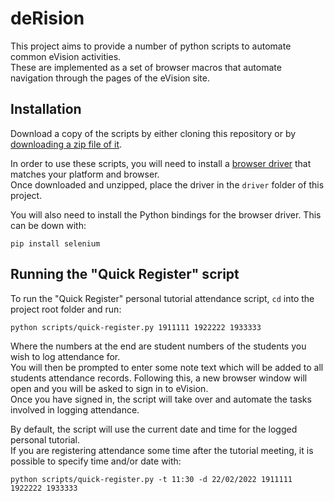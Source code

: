 # deRision

This project aims to provide a number of python scripts to automate common eVision activities.  
These are implemented as a set of browser macros that automate navigation through the pages of the eVision site.

## Installation
Download a copy of the scripts by either cloning this repository or by
[downloading a zip file of it](https://github.com/cheeky-hacks/deRision.git).

In order to use these scripts, you will need to install a
[browser driver](https://www.selenium.dev/documentation/webdriver/getting_started/install_drivers/)
that matches your platform and browser.  
Once downloaded and unzipped, place the driver in the `driver` folder of this project.

You will also need to install the Python bindings for the browser driver. This can be down with:
```
pip install selenium
```

## Running the "Quick Register" script
To run the "Quick Register" personal tutorial attendance script, `cd` into the project root folder and run:
```
python scripts/quick-register.py 1911111 1922222 1933333
```
Where the numbers at the end are student numbers of the students you wish to log attendance for.  
You will then be prompted to enter some note text which will be added to all students attendance records.
Following this, a new browser window will open and you will be asked to sign in to eVision.  
Once you have signed in, the script will take over and automate the tasks involved in logging attendance.

By default, the script will use the current date and time for the logged personal tutorial.  
If you are registering attendance some time after the tutorial meeting, it is possible to specify time and/or date with:
```
python scripts/quick-register.py -t 11:30 -d 22/02/2022 1911111 1922222 1933333
```
